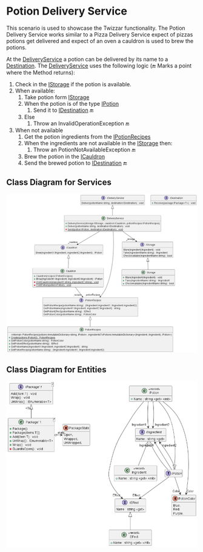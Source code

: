 # Potion Delivery Service

This scenario is used to showcase the Twizzar functionality. The Potion Delivery Service works similar to a Pizza Delivery Service expect of pizzas potions get delivered and expect of an oven a cauldron is used to brew the potions.

At the [DeliveryService](DeliveryService.cs) a potion can be delivered by its name to a [Destination](Interfaces/IDestination.cs). The [DeliveryService](DeliveryService.cs) uses the following logic (🔚 Marks a point where the Method returns):
1. Check in the [IStorage](IStorage.cs) if the potion is available.
2. When available:
   1. Take potion form [IStorage](IStorage.cs)
   2. When the potion is of the type [IPotion](Interfaces/IPotion.cs)
      1. Send it to [IDestination](Interfaces/IDestination.cs) 🔚
   3. Else
      1. Throw an InvalidOperationException 🔚
3. When not available
   1. Get the potion ingredients from the [IPotionRecipes](Interfaces/IPotionRecipes.cs)
   2. When the ingredients are not available in the [IStorage](IStorage.cs) then:
      1. Throw an PotionNotAvailableException 🔚
   3. Brew the potion in the [ICauldron](Interfaces/ICauldron.cs)
   4. Send the brewed potion to [IDestination](Interfaces/IDestination.cs) 🔚


## Class Diagram for Services
![](plantuml/Services.png)
## Class Diagram for Entities
![](plantuml/Entities.png)